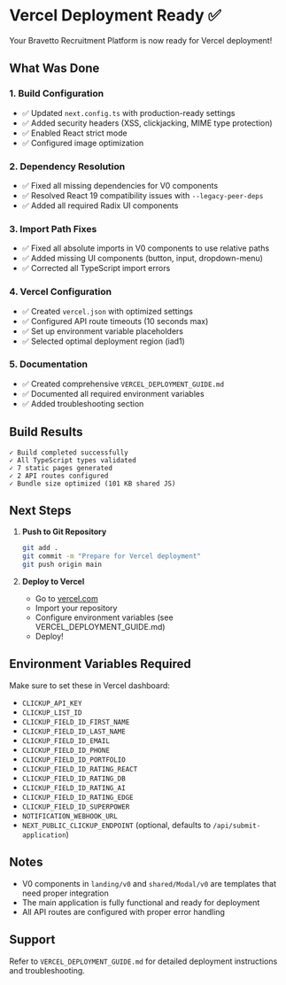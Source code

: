# Vercel Deployment Ready ✅

Your Bravetto Recruitment Platform is now ready for Vercel deployment!

## What Was Done

### 1. **Build Configuration**
- ✅ Updated `next.config.ts` with production-ready settings
- ✅ Added security headers (XSS, clickjacking, MIME type protection)
- ✅ Enabled React strict mode
- ✅ Configured image optimization

### 2. **Dependency Resolution**
- ✅ Fixed all missing dependencies for V0 components
- ✅ Resolved React 19 compatibility issues with `--legacy-peer-deps`
- ✅ Added all required Radix UI components

### 3. **Import Path Fixes**
- ✅ Fixed all absolute imports in V0 components to use relative paths
- ✅ Added missing UI components (button, input, dropdown-menu)
- ✅ Corrected all TypeScript import errors

### 4. **Vercel Configuration**
- ✅ Created `vercel.json` with optimized settings
- ✅ Configured API route timeouts (10 seconds max)
- ✅ Set up environment variable placeholders
- ✅ Selected optimal deployment region (iad1)

### 5. **Documentation**
- ✅ Created comprehensive `VERCEL_DEPLOYMENT_GUIDE.md`
- ✅ Documented all required environment variables
- ✅ Added troubleshooting section

## Build Results

```
✓ Build completed successfully
✓ All TypeScript types validated
✓ 7 static pages generated
✓ 2 API routes configured
✓ Bundle size optimized (101 KB shared JS)
```

## Next Steps

1. **Push to Git Repository**
   ```bash
   git add .
   git commit -m "Prepare for Vercel deployment"
   git push origin main
   ```

2. **Deploy to Vercel**
   - Go to [vercel.com](https://vercel.com)
   - Import your repository
   - Configure environment variables (see VERCEL_DEPLOYMENT_GUIDE.md)
   - Deploy!

## Environment Variables Required

Make sure to set these in Vercel dashboard:

- `CLICKUP_API_KEY`
- `CLICKUP_LIST_ID`
- `CLICKUP_FIELD_ID_FIRST_NAME`
- `CLICKUP_FIELD_ID_LAST_NAME`
- `CLICKUP_FIELD_ID_EMAIL`
- `CLICKUP_FIELD_ID_PHONE`
- `CLICKUP_FIELD_ID_PORTFOLIO`
- `CLICKUP_FIELD_ID_RATING_REACT`
- `CLICKUP_FIELD_ID_RATING_DB`
- `CLICKUP_FIELD_ID_RATING_AI`
- `CLICKUP_FIELD_ID_RATING_EDGE`
- `CLICKUP_FIELD_ID_SUPERPOWER`
- `NOTIFICATION_WEBHOOK_URL`
- `NEXT_PUBLIC_CLICKUP_ENDPOINT` (optional, defaults to `/api/submit-application`)

## Notes

- V0 components in `landing/v0` and `shared/Modal/v0` are templates that need proper integration
- The main application is fully functional and ready for deployment
- All API routes are configured with proper error handling

## Support

Refer to `VERCEL_DEPLOYMENT_GUIDE.md` for detailed deployment instructions and troubleshooting. 